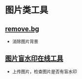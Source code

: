 # 图片类工具

## [remove.bg](https://www.remove.bg/zh/upload)

- 消除图片背景

## [图片盲水印在线工具](https://stegonline.iculture.cc/)

- 上传图片，检查图片是否有盲水印
